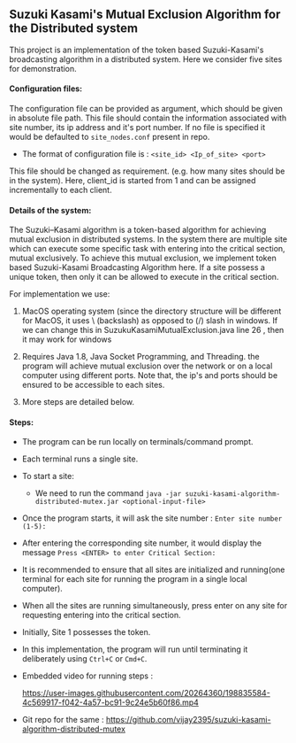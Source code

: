 ## Suzuki Kasami's Mutual Exclusion Algorithm for the Distributed system
This project is an implementation of the token based Suzuki-Kasami's broadcasting algorithm in a distributed system. Here we consider five sites for demonstration.

#### Configuration files:
The configuration file can be provided as argument, which should be given in absolute file path. This file should contain the information associated with site number, its ip address and it's port number. If no file is specified it would be defaulted to `site_nodes.conf` present in repo.

- The format of configuration file is : 
`<site_id> <Ip_of_site> <port>`

This file should be changed as requirement. (e.g. how many sites should be in the system). Here, client_id is started from 1 and can be assigned incrementally to each client.

#### Details of the system:
The Suzuki–Kasami algorithm is a token-based algorithm for achieving mutual exclusion in distributed systems. In the system there are multiple site which can execute some specific task with entering into the critical section, mutual exclusively. To achieve this mutual exclusion, we implement token based Suzuki-Kasami Broadcasting Algorithm here.
If a site possess a unique token, then only it can be allowed to execute in the critical section.

For implementation we use:

1. MacOS operating system (since the directory structure will be different for MacOS, it uses \ (backslash) as opposed to (/) slash in windows. If we can change this in SuzukuKasamiMutualExclusion.java line 26 , then it may work for windows

2. Requires Java 1.8, Java Socket Programming, and Threading. the program will achieve mutual exclusion over the network or on a local computer using different ports. Note that, the ip's and ports should be ensured to be accessible to each sites.

3. More steps are detailed below. 


#### Steps:
 - The program can be run locally on terminals/command prompt.
 - Each terminal runs a single site.
 - To start a site: 
    - We need to run the command `java -jar suzuki-kasami-algorithm-distributed-mutex.jar <optional-input-file>`
 - Once the program starts, it will ask the site number : `Enter site number (1-5):`
 - After entering the corresponding site number, it would display the message `Press <ENTER> to enter Critical Section: `
 - It is recommended to ensure that all sites are initialized and running(one terminal for each site for running the program in a single local computer). 
 - When all the sites are running simultaneously, press enter on any site for requesting entering into the critical section. 
 - Initially, Site 1 possesses the token.
 - In this implementation, the program will run until terminating it deliberately using `Ctrl+C` or `Cmd+C`.
 - Embedded video for running steps :
  
   https://user-images.githubusercontent.com/20264360/198835584-4c569917-f042-4a57-bc91-9c24e5b60f86.mp4

 - Git repo for the same : https://github.com/vijay2395/suzuki-kasami-algorithm-distributed-mutex





